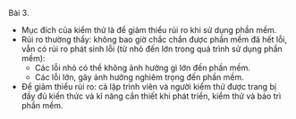 Bài 3.
- Mục đích của kiểm thử là để giảm thiểu rủi ro khi sử dụng phần mềm.
- Rủi ro thường thấy: không bao giờ chắc chắn được phần mềm đã hết lỗi, vẫn có rủi ro phát sinh lỗi (từ nhỏ đến lớn trong quá trình sử dụng phần mềm):
	- Các lỗi nhỏ có thể không ảnh hưởng gì lớn đến phần mềm.
	- Các lỗi lớn, gây ảnh hưởng nghiêm trọng đến phần mềm.
- Để giảm thiểu rủi ro: cả lập trình viên và người kiểm thử được trang bị đầy đủ kiến thức và kĩ năng cần thiết khi phát triển, kiểm thử và bảo trì phần mềm.
